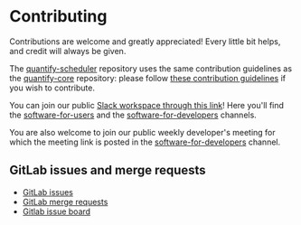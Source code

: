 ```{highlight} shell
```

# Contributing

Contributions are welcome and greatly appreciated! Every little bit helps, and credit will always be given.

The [quantify-scheduler](https://gitlab.com/quantify-os/quantify-scheduler) repository uses the same contribution guidelines as the [quantify-core](https://gitlab.com/quantify-os/quantify-core) repository:
please follow [these contribution guidelines](https://quantify-quantify-core.readthedocs-hosted.com/en/latest/dev/guide.html) if you wish to contribute.

You can join our public [Slack workspace through this link](https://join.slack.com/t/quantify-hq/shared_invite/zt-1nd78r4e9-rbWdna53cW4DO_YbtMhVuA)!
Here you'll find the [software-for-users](https://quantify-hq.slack.com/archives/C01ETDK6P97) and the [software-for-developers](https://quantify-hq.slack.com/archives/C02DE4ZENNQ) channels.

You are also welcome to join our public weekly developer's meeting for which the meeting link is posted in the [software-for-developers](https://quantify-hq.slack.com/archives/C02DE4ZENNQ) channel.

## GitLab issues and merge requests

- [GitLab issues](https://gitlab.com/quantify-os/quantify-scheduler/-/issues)
- [GitLab merge requests](https://gitlab.com/quantify-os/quantify-scheduler/-/merge_requests)
- [Gitlab issue board](https://gitlab.com/groups/quantify-os/-/boards)
